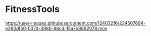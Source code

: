 # FitnessTools

https://user-images.githubusercontent.com/12403216/224507694-e260df50-037d-498b-88cd-15a7b8892078.mov

